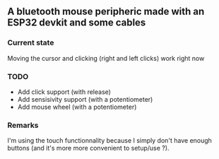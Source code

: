 
## A bluetooth mouse peripheric made with an ESP32 devkit and some cables

### Current state
Moving the cursor and clicking (right and left clicks) work right now

### TODO
- Add click support (with release)
- Add sensisivity support (with a potentiometer)
- Add mouse wheel (with a potentiometer)

### Remarks
I'm using the touch functionnality because I simply don't have enough buttons (and it's more more convenient to setup/use ?).
